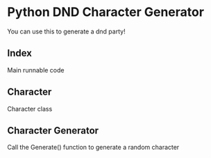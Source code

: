 # Python DND Character Generator
You can use this to generate a dnd party!

## Index
Main runnable code

## Character
Character class

## Character Generator
Call the Generate() function to generate a random character

